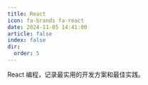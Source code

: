 ```yaml
---
title: React
icon: fa-brands fa-react
date: 2024-11-05 14:41:00
article: false
index: false
dir:
  order: 5
---
```


React 编程，记录最实用的开发方案和最佳实践。

<Catalog />